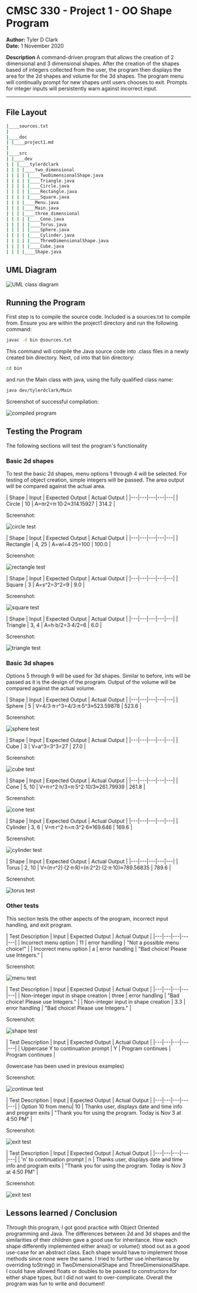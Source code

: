 # CMSC 330 - Project 1 - OO Shape Program

**Author:** Tyler D Clark  
**Date:** 1 November 2020

**Description** A command-driven program that allows the creation of 2 dimensional and 3 dimensional shapes. After the creation of the shapes based of integers collected from the user, the program then displays the area for the 2d shapes and volume for the 3d shapes. The program menu will continually prompt for new shapes until users chooses to exit. Prompts for integer inputs will persistently warn against incorrect input.
___

## File Layout

``` bash
|____sources.txt
|
|____doc
| |____project1.md
|
|____src
| |____dev
| | |____tylerdclark
| | | |____two_dimensional
| | | | |____TwoDimensionalShape.java
| | | | |____Triangle.java
| | | | |____Circle.java
| | | | |____Rectangle.java
| | | | |____Square.java
| | | |____Menu.java
| | | |____Main.java
| | | |____three_dimensional
| | | | |____Cone.java
| | | | |____Torus.java
| | | | |____Sphere.java
| | | | |____Cylinder.java
| | | | |____ThreeDimensionalShape.java
| | | | |____Cube.java
| | | |____Shape.java
```

## UML Diagram

![UML class diagram](img/uml.png)

## Running the Program

First step is to compile the source code. Included is a sources.txt to compile from. Ensure you are within the project1 directory and run the following command:

```bash
javac -d bin @sources.txt
```

This command will compile the Java source code into .class files in a newly created bin directory. Next, cd into that bin directory:

```bash
cd bin
```

and run the Main class with java, using the fully qualified class name:

```bash
java dev/tylerdclark/Main
```

Screenshot of successful compilation:

![compiled program](img/ss1.png)

## Testing the Program

The following sections will test the program's functionality

### Basic 2d shapes

To test the basic 2d shapes, menu options 1 through 4 will be selected. For testing of object creation, simple integers will be passed. The area output will be compared against the actual area.

|  Shape | Input  | Expected Output  | Actual Output  |
|---|---|---|---|---|
| Circle | 10 | A=πr2=π·10·2≈314.15927 | 314.2 |

Screenshot:

![circle test](img/ss2.png)

|  Shape | Input  | Expected Output  | Actual Output  |
|---|---|---|---|---|
| Rectangle | 4, 25 | A=wl=4·25=100 | 100.0 |

Screenshot:

![rectangle test](img/ss3.png)

|  Shape | Input  | Expected Output  | Actual Output  |
|---|---|---|---|---|
| Square | 3 | A=s^2=3^2=9 | 9.0 |

Screenshot:

![square test](img/ss4.png)

|  Shape | Input  | Expected Output  | Actual Output  |
|---|---|---|---|---|
| Triangle | 3, 4 | A=h·b/2=3·4/2=6 | 6.0 |

Screenshot:

![triangle test](img/ss5.png)

### Basic 3d shapes

Options 5 through 9 will be used for 3d shapes. Similar to before, ints will be passed as it is the design of the program. Output of the volume will be compared against the actual volume.

|  Shape | Input  | Expected Output  | Actual Output  |
|---|---|---|---|---|
| Sphere | 5 | V=4/3·π·r^3=4/3·π·5^3≈523.59878 | 523.6 |

Screenshot:

![sphere test](img/ss6.png)

|  Shape | Input  | Expected Output  | Actual Output  |
|---|---|---|---|---|
| Cube | 3 | V=a^3=3^3=27 | 27.0 |

Screenshot:

![cube test](img/ss7.png)

|  Shape | Input  | Expected Output  | Actual Output  |
|---|---|---|---|---|
| Cone | 5, 10 | V=π·r^2·h/3=π·5^2·10/3≈261.79939 | 261.8 |

Screenshot:

![cone test](img/ss8.png)

|  Shape | Input  | Expected Output  | Actual Output  |
|---|---|---|---|---|
| Cylinder | 3, 6 | V=π·r^2·h=π·3^2·6≈169.646 | 169.6 |

Screenshot:

![cylinder test](img/ss9.png)

|  Shape | Input  | Expected Output  | Actual Output  |
|---|---|---|---|---|
| Torus | 2, 10 | V=(π·r^2)·(2·π·R)=(π·2^2)·(2·π·10)≈789.56835 | 789.6 |

Screenshot:

![torus test](img/ss10.png)

### Other tests

This section tests the other aspects of the program, incorrect input handling, and exit program.

|  Test Description | Input  | Expected Output  | Actual Output  |
|---|---|---|---|---|
| Incorrect menu option | 11 | error handling | "Not a possible menu choice!" |
| Incorrect menu option | a | error handling | "Bad choice! Please use Integers." |

Screenshot:

![menu test](img/ss11.png)

|  Test Description | Input  | Expected Output  | Actual Output  |
|---|---|---|---|---|
| Non-integer input in shape creation | three | error handling | "Bad choice! Please use Integers." |
| Non-integer input in shape creation | 3.3 | error handling | "Bad choice! Please use Integers." |

Screenshot:

![shape test](img/ss12.png)

|  Test Description | Input  | Expected Output  | Actual Output  |
|---|---|---|---|---|
| Uppercase Y to continuation prompt | Y | Program continues | Program continues |

(lowercase has been used in previous examples)

Screenshot:

![continue test](img/ss13.png)

|  Test Description | Input  | Expected Output  | Actual Output  |
|---|---|---|---|---|
| Option 10 from menu| 10 | Thanks user, displays date and time info and program exits | "Thank you for using the program. Today is Nov 3 at 4:50 PM" |

Screenshot:

![exit test](img/ss14.png)

|  Test Description | Input  | Expected Output  | Actual Output  |
|---|---|---|---|---|
| 'n' to continuation prompt | n | Thanks user, displays date and time info and program exits | "Thank you for using the program. Today is Nov 3 at 4:50 PM" |

Screenshot:

![exit test](img/ss15.png)

## Lessons learned / Conclusion

Through this program, I got good practice with Object Oriented programming and Java. The differences between 2d and 3d shapes and the similarities of their children gave a good use for inheritance. How each shape differently implemented either area() or volume() stood out as a good use-case for an abstract class. Each shape would have to implement those methods since none were the same. I tried to further use inheritance by overriding toString() in TwoDimensionalShape and ThreeDimensionalShape. I could have allowed floats or doubles to be passed to constructors for either shape types, but I did not want to over-complicate. Overall the program was fun to write and document!